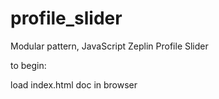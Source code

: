 # profile_slider
Modular pattern, JavaScript Zeplin Profile Slider

to begin:

load index.html doc in browser
